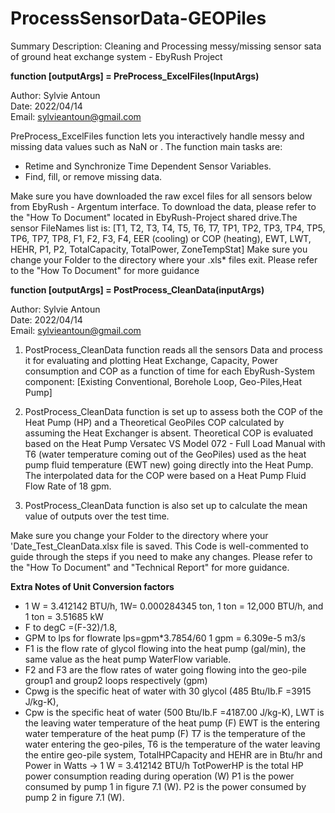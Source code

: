 # ProcessSensorData-GEOPiles
Summary Description: Cleaning and Processing messy/missing sensor sata of ground heat exchange system - EbyRush Project

**function [outputArgs] = PreProcess_ExcelFiles(InputArgs)**

Author: Sylvie Antoun   
Date: 2022/04/14  
Email: sylvieantoun@gmail.com

PreProcess_ExcelFiles function lets you interactively handle messy and missing data values such as NaN or <missing>. 
The function main tasks are:
- Retime and Synchronize Time Dependent Sensor Variables.
- Find, fill, or remove missing data. 
 
Make sure you have downloaded the raw excel files for all sensors below from EbyRush - Argentum interface. To download the data, please refer to the "How To Document" located in EbyRush-Project shared drive.The sensor FileNames list is: [T1, T2, T3, T4, T5, T6, T7, TP1, TP2, TP3, TP4, TP5, TP6, TP7, TP8, F1, F2, F3, F4, EER (cooling) or COP (heating), EWT, LWT, HEHR, P1, P2, TotalCapacity, TotalPower, ZoneTempStat]
Make sure you change your Folder to the directory where your .xls* files exit. Please refer to the "How To Document" for more guidance 


**function [outputArgs] = PostProcess_CleanData(inputArgs)**

Author: Sylvie Antoun   
Date: 2022/04/14  
Email: sylvieantoun@gmail.com

1. PostProcess_CleanData function reads all the sensors Data and process it for evaluating and plotting Heat Exchange, Capacity, Power consumption and COP as a function of time for each EbyRush-System component:  [Existing Conventional, Borehole Loop, Geo-Piles,Heat Pump]

2. PostProcess_CleanData function is set up to assess both the COP of the Heat Pump (HP) and a Theoretical GeoPiles COP calculated by assuming the Heat Exchanger is absent. Theoretical COP is evaluated based on the Heat Pump Versatec VS Model 072 - Full Load Manual with T6 (water temperature coming out of the GeoPiles) used as the heat pump fluid temperature (EWT new) going directly into the Heat Pump. The interpolated data for the COP were based on a Heat Pump Fluid Flow Rate of 18 gpm. 

3. PostProcess_CleanData function is also set up to calculate the mean value of outputs over the test time. 

Make sure you change your Folder to the directory where your 'Date_Test_CleanData.xlsx file is saved. This Code is well-commented to guide through the steps if you need to make any changes. Please refer to the "How To Document" and "Technical Report" for more guidance.


**Extra Notes of Unit Conversion factors**
* 1 W = 3.412142 BTU/h, 1W= 0.000284345 ton, 1 ton = 12,000 BTU/h, and 1 ton = 3.51685 kW
* F to degC =(F-32)/1.8, 
* GPM to lps for flowrate lps=gpm*3.7854/60   1 gpm = 6.309e-5 m3/s
* F1 is the flow rate of glycol flowing into the heat pump (gal/min), the same value as the heat pump WaterFlow variable. 
* F2 and F3  are the flow rates of water going flowing into the geo-pile group1 and group2 loops respectively (gpm)
* Cpwg is the specific heat of water with 30 glycol (485 Btu/Ib.F =3915 J/kg-K), 
* Cpw is the specific heat of water (500 Btu/Ib.F =4187.00 J/kg-K), 
LWT is the leaving water temperature of the heat pump (F) 
EWT is the entering water temperature of the heat pump (F)
T7 is the temperature of the water entering the geo-piles, 
T6 is the temperature of the water leaving the entire geo-pile system, 
TotalHPCapacity and HEHR are in Btu/hr and Power in Watts ->  1 W = 3.412142 BTU/h
TotPowerHP is the total HP power consumption reading during operation (W)
P1 is the power consumed by pump 1 in figure 7.1 (W). 
P2 is the power consumed by pump 2 in figure 7.1 (W).


